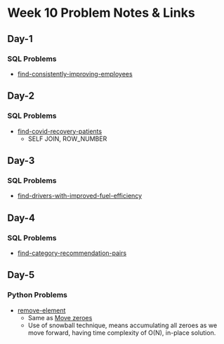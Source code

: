 # Week 10 Problem Notes & Links

## Day-1
### SQL Problems
- [find-consistently-improving-employees](https://leetcode.com/problems/find-consistently-improving-employees/description/)

## Day-2
### SQL Problems
- [find-covid-recovery-patients](https://leetcode.com/problems/find-covid-recovery-patients/description/)
    + SELF JOIN, ROW_NUMBER

## Day-3
### SQL Problems
- [find-drivers-with-improved-fuel-efficiency](https://leetcode.com/problems/find-drivers-with-improved-fuel-efficiency/)

## Day-4
### SQL Problems
- [find-category-recommendation-pairs](https://leetcode.com/problems/find-category-recommendation-pairs/description/)

## Day-5
### Python Problems
- [remove-element](https://leetcode.com/problems/remove-element/description/)
    + Same as [Move zeroes](https://leetcode.com/problems/move-zeroes/)
    + Use of snowball technique, means accumulating all zeroes as we move forward, having time complexity of O(N), in-place solution.
